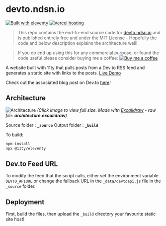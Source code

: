 # devto.ndsn.io

[![Built with eleventy](https://img.shields.io/badge/Built%20with%2011ty-%E2%9C%93-brightgreen?logo=eleventy)](https://11ty.dev)
[![Vercel hosting](https://img.shields.io/badge/Vercel%20Hosting-%E2%9C%93-brightgreen?logo=vercel)](https://vercel.com)

> This repo contains the end-to-end source code for [devto.ndsn.io](devto.ndsn.io) and is published entirely free and under the MIT License - Hopefully the code and below description explains the architecture well!

> If you do end up using this for any commercial purpose, or found the code useful please consider buying me a coffee:
[![Buy me a coffee](https://img.shields.io/badge/Buy%20me%20a%20coffee-orange?logo=Buy%20Me%20A%20Coffee&logoColor=white)](https://www.buymeacoffee.com/ndsn)

A website built with 11ty that pulls posts from a Dev.to RSS feed and generates a static site with links to the posts. [Live Demo](https://devto.ndsn.io/) 

Check out the associated blog post on Dev.to [here](https://dev.to/ndsn/add-dev-to-posts-to-your-static-site-in-20-lines-of-code-409h)!

## Architecture

![Architecture](https://i.ibb.co/6n6j5nG/devto-architecture.png)
*(Click image to view full size. Made with [Excalidraw](https://excalidraw.com) - raw file: **architecture.excalidraw**)*

Source folder : **```_source```**
Output folder : **```_build```**

To build:
```bash
npm install
npx @11ty/eleventy
```

## Dev.to Feed URL

To modify the feed that the script calls, either set the environment variable ```DEVTO_APIURL``` or change the fallback URL in the ```_data/devtoapi.js``` file in the ```_source``` folder.

## Deployment

First, build the files, then upload the ```_build``` directory your favourite static site host!
